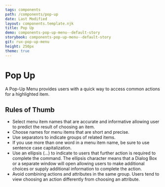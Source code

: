 ```yaml
---
tags: components
path: /components/pop-up
date: Last Modified
layout: components.template.njk
title: Pop Up
demo: components-pop-up-menu--default-story
storybook: components-pop-up-menu--default-story
git: rux-pop-up-menu
height: 250px
theme: true
---
```


# Pop Up

A Pop-Up Menu provides users with a quick way to access common actions for a highlighted item.

## Rules of Thumb

- Select menu item names that are accurate and informative allowing user to predict the result of choosing an item.
- Choose names for menu items that are short and precise.
- Use separators to indicate groups of related items.
- If you use more than one word in a menu item name, be sure to use sentence case capitalization.
- Use an ellipsis (…) to indicate to users that further action is required to complete the command. The ellipsis character means that a Dialog Box or a separate window will open allowing users to make additional choices or supply additional information to complete the action.
- Avoid combining actions and attributes in the same group. Users tend to view choosing an action differently from choosing an attribute.
